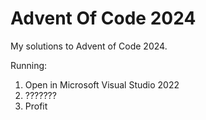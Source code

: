 # Advent Of Code 2024
My solutions to Advent of Code 2024.

Running:
1. Open in Microsoft Visual Studio 2022
2. ???????
3. Profit
 

